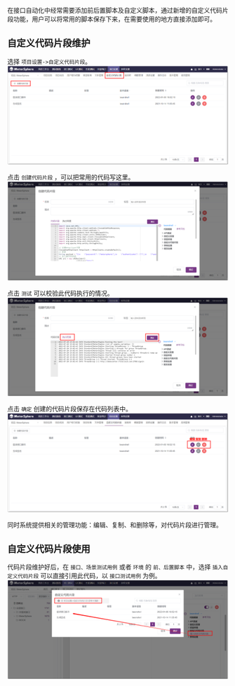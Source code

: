 在接口自动化中经常需要添加前后置脚本及自定义脚本，通过新增的自定义代码片段功能，用户可以将常用的脚本保存下来，在需要使用的地方直接添加即可。

## 自定义代码片段维护
选择 `项目设置->自定义代码片段`。
![!项目设置](../../img/project_management/创建代码片段1.png)

点击 `创建代码片段` ，可以把常用的代码写这里。
![!项目设置](../../img/project_management/创建代码片段2.png)

点击 `测试` 可以校验此代码执行的情况。
![!项目设置](../../img/project_management/创建代码片段3.png)

点击 `确定` 创建的代码片段保存在代码列表中。
![!项目设置](../../img/project_management/代码列表操作.png)

同时系统提供相关的管理功能：编辑、复制、和删除等，对代码片段进行管理。

## 自定义代码片段使用
代码片段维护好后，在 `接口、场景测试用例` 或者 `环境` 的 `前、后置脚本` 中，选择 `插入自定义代码片段` 可以直接引用此代码，以 `接口测试用例` 为例。
![!项目设置](../../img/project_management/插入自定义代码片段.png)

